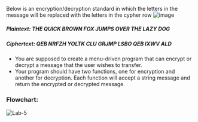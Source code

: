 Below is an encryption/decryption standard in which the letters in the message will be replaced with the letters in the cypher row
![image](https://user-images.githubusercontent.com/118044821/223027473-f8fd49c9-50ea-4115-bee6-359386ba122a.png)
##### Plaintext:  THE QUICK BROWN FOX JUMPS OVER THE LAZY DOG
##### Ciphertext: QEB NRFZH YOLTK CLU GRJMP LSBO QEB IXWV ALD

- You are supposed to create a menu-driven program that can encrypt or decrypt a message that the user wishes to transfer.
- Your program should have two functions, one for encryption and another for decryption. Each function will accept a string message and return the encrypted or decrypted message.
### Flowchart:
![Lab-5](https://user-images.githubusercontent.com/118044821/223027164-768c9670-b57c-4b31-b133-babbb7a4eda3.jpeg)

